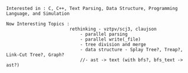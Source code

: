     Interested in : C, C++, Text Parsing, Data Structure, Programming Language, and Simulation
    
    Now Interesting Topics : 
                            rethinking - vztpv/scj3, claujson
                                - parallel parsing
                                - parallel write(_file)
                                - tree division and merge
                                - data structure - Splay Tree?, Treap?, Link-Cut Tree?, Graph?
                                //- ast -> text (with bfs?, bfs_text -> ast?)
